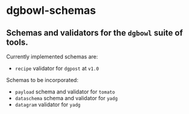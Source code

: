 # dgbowl-schemas
## Schemas and validators for the `dgbowl` suite of tools.

Currently implemented schemas are:
- `recipe` validator for `dgpost` at `v1.0`

Schemas to be incorporated:

- `payload` schema and validator for `tomato`
- `dataschema` schema and validator for `yadg`
- `datagram` validator for `yadg`
